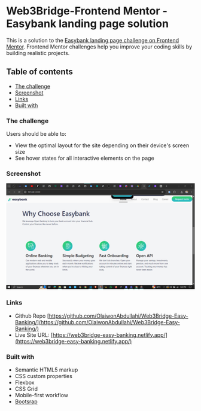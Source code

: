 # Web3Bridge-Frontend Mentor - Easybank landing page solution

This is a solution to the [Easybank landing page challenge on Frontend Mentor](https://www.frontendmentor.io/challenges/easybank-landing-page-WaUhkoDN). Frontend Mentor challenges help you improve your coding skills by building realistic projects.

## Table of contents

- [The challenge](#the-challenge)
- [Screenshot](#screenshot)
- [Links](#links)
- [Built with](#built-with)

### The challenge

Users should be able to:

- View the optimal layout for the site depending on their device's screen size
- See hover states for all interactive elements on the page

### Screenshot

![](./images/Screenshot.png)

### Links

- Github Repo [https://github.com/OlaiwonAbdullahi/Web3Bridge-Easy-Banking/](https://github.com/OlaiwonAbdullahi/Web3Bridge-Easy-Banking/)
- Live Site URL: [https://web3bridge-easy-banking.netlify.app/](https://web3bridge-easy-banking.netlify.app/)

### Built with

- Semantic HTML5 markup
- CSS custom properties
- Flexbox
- CSS Grid
- Mobile-first workflow
- [Bootsrap](https://getbootstrap.com/)
